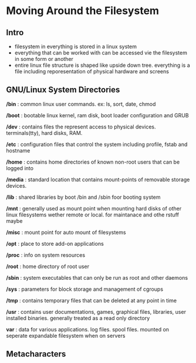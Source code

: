 # Moving Around the Filesystem

## Intro

-  filesystem in everything is stored in a linux system
- everything that can be worked with can be accessed vie the filesystem in some form or another
- entire linux file structure is shaped like upside down tree. everything is a file including reporesentation of physical hardware and screens

##  GNU/Linux System Directories

**/bin** : common linux user commands. ex: ls, sort, date, chmod

**/boot** : bootable linux kernel, ram disk, boot loader configuration and GRUB

**/dev** : contains files the represent access to physical devices. terminals(tty), hard disks, RAM. 

**/etc** : configuration files that control the system including profile, fstab and hostname

**/home** : contains home directories of known non-root users that can be logged into

**/media** : standard location that contains mount-points of removable storage devices. 

**/lib** : shared libraries by boot /bin and /sbin foor booting system

**/mnt** : generally used as mount point when mounting hard disks of other linux filesystems wether remote or local. for maintanace and othe rstuff maybe

**/misc** : mount point for auto mount of filesystems

**/opt** : place to store add-on applications

**/proc** : info on system resources

**/root** : home directory of root user

**/sbin** : system executables that can only be run as root and other daemons

**/sys** : parameters for block storage and management of cgroups

**/tmp** : contains temporary files that can be deleted at any point in time

**/usr** : contains user documentations, games, graphical files, libraries, user installed binaries. generally treated as a read only directory

**var** : data for various applications. log files. spool files. mounted on seperate expandable filesystem when on servers

## Metacharacters